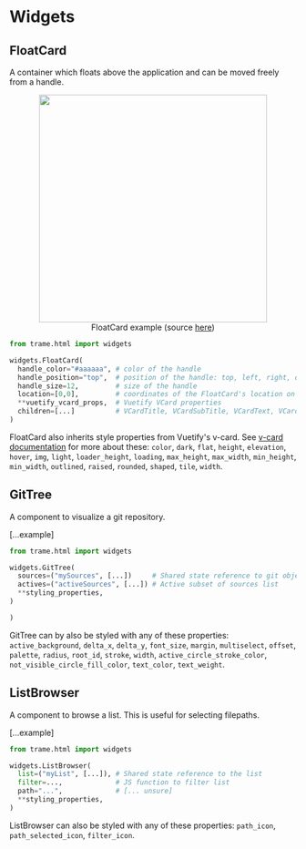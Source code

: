 # Widgets

## FloatCard
A container which floats above the application and can be moved freely from a handle.

<center>
  <figure>
    <img src="./module-widgets-floatcard.gif" width="400px"/>
    <figcaption> FloatCard example (source <a href="https://github.com/Kitware/trame/tree/master/examples/Modules/Widgets/FloatCard/app.py">here</a>)</figcaption>
  </figure>
</center>

```python
from trame.html import widgets

widgets.FloatCard(
  handle_color="#aaaaaa", # color of the handle 
  handle_position="top",  # position of the handle: top, left, right, or bottom
  handle_size=12,         # size of the handle 
  location=[0,0],         # coordinates of the FloatCard's location on the page 
  **vuetify_vcard_props,  # Vuetify VCard properties
  children=[...]          # VCardTitle, VCardSubTitle, VCardText, VCardActions...
)
```

FloatCard also inherits style properties from Vuetify's v-card. See [v-card documentation](https://vuetifyjs.com/en/api/v-card/#props) for more about these: `color`, `dark`, `flat`, `height`, `elevation`, `hover`, `img`, `light`, `loader_height`, `loading`, `max_height`, `max_width`, `min_height`, `min_width`, `outlined`, `raised`, `rounded`, `shaped`, `tile`, `width`.

## GitTree
A component to visualize a git repository.

[...example]

```python
from trame.html import widgets

widgets.GitTree(
  sources=("mySources", [...])     # Shared state reference to git objects
  actives=("activeSources", [...]) # Active subset of sources list
  **styling_properties,
)

)
```
GitTree can by also be styled with any of these properties: `active_background`, `delta_x`, `delta_y`, `font_size`, `margin`, `multiselect`, `offset`, `palette`, `radius`, `root_id`, `stroke`, `width`, `active_circle_stroke_color`, `not_visible_circle_fill_color`, `text_color`, `text_weight`.


## ListBrowser
A component to browse a list. This is useful for selecting filepaths.

[...example]

```python
from trame.html import widgets

widgets.ListBrowser(
  list=("myList", [...]), # Shared state reference to the list
  filter=...,             # JS function to filter list
  path="...",             # [... unsure]
  **styling_properties,
)
```
ListBrowser can also be styled with any of these properties: `path_icon`, `path_selected_icon`, `filter_icon`.
